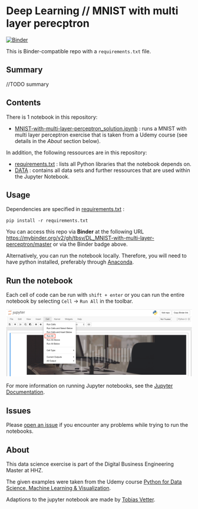 # Deep Learning // MNIST with multi layer perecptron

[![Binder](https://mybinder.org/badge_logo.svg)](https://mybinder.org/v2/gh/tbsv/DL_MNIST-with-multi-layer-perceptron/master?filepath=MNIST-with-multi-layer-perceptron_solution.ipynb)

This is Binder-compatible repo with a `requirements.txt` file.

## Summary

//TODO summary

## Contents

There is 1 notebook in this repository:

- [MNIST-with-multi-layer-perceptron_solution.ipynb](MNIST-with-multi-layer-perceptron_solution.ipynb) : runs a MNIST with multi layer perceptron exercise that is taken from a Udemy course (see details in the *About* section below).

In addition, the following ressources are in this repository:

- [requirements.txt](requirements.txt) : lists all Python libraries that the notebook depends on.
- [DATA](DATA) : contains all data sets and further ressources that are used within the Jupyter Notebook.

## Usage

Dependencies are specified in [requirements.txt](/requirements.txt) :

```
pip install -r requirements.txt
```

You can access this repo via **Binder** at the following URL 
https://mybinder.org/v2/gh/tbsv/DL_MNIST-with-multi-layer-perceptron/master or via the Binder badge above.

Alternatively, you can run the notebook locally. Therefore, you will need to have python installed,
preferably through [Anaconda](https://www.anaconda.com/download/).

## Run the notebook

Each cell of code can be run with `shift + enter` or you can run the entire notebook by selecting `Cell` -> `Run All` in the toolbar.

![Screenshot](DATA/jn_run-all.png?raw=true "Screenshot")

For more information on running Jupyter notebooks, see the [Jupyter Documentation](https://jupyter.readthedocs.io/en/latest/).

## Issues

Please [open an issue](https://github.com/tbsv/DL_MNIST-with-multi-layer-perceptron/issues) if you encounter any problems while trying to run the notebooks.

## About
This data science exercise is part of the Digital Business Engineering Master at HHZ.

The given examples were taken from the Udemy course [Python for Data Science, Machine Learning & Visualization](https://www.udemy.com/course/python-data-science-machine-learning/).

Adaptions to the jupyter notebook are made by [Tobias Vetter](mailto:tobias.vetter@student.reutlingen-university.de).